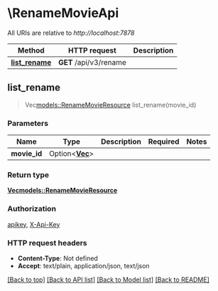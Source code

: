 # \RenameMovieApi

All URIs are relative to *http://localhost:7878*

Method | HTTP request | Description
------------- | ------------- | -------------
[**list_rename**](RenameMovieApi.md#list_rename) | **GET** /api/v3/rename | 



## list_rename

> Vec<models::RenameMovieResource> list_rename(movie_id)


### Parameters


Name | Type | Description  | Required | Notes
------------- | ------------- | ------------- | ------------- | -------------
**movie_id** | Option<[**Vec<i32>**](i32.md)> |  |  |

### Return type

[**Vec<models::RenameMovieResource>**](RenameMovieResource.md)

### Authorization

[apikey](../README.md#apikey), [X-Api-Key](../README.md#X-Api-Key)

### HTTP request headers

- **Content-Type**: Not defined
- **Accept**: text/plain, application/json, text/json

[[Back to top]](#) [[Back to API list]](../README.md#documentation-for-api-endpoints) [[Back to Model list]](../README.md#documentation-for-models) [[Back to README]](../README.md)

